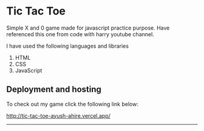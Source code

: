 
# Tic Tac Toe
Simple X and 0 game made for javascript practice purpose. Have referenced this one from code with harry youtube channel.

I have used the following languages and libraries
1. HTML
2. CSS
3. JavaScript 



## Deployment and hosting

To check out my game click the following link below:


http://tic-tac-toe-ayush-ahire.vercel.app/


----------------------------------------------------

